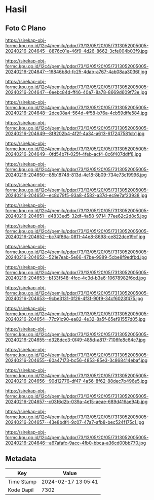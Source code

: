 # Hasil

## Foto C Plano

https://sirekap-obj-formc.kpu.go.id/12c4/pemilu/pdpr/73/13/05/20/05/7313052005005-20240216-204645--8876c01e-46f9-4d26-8662-3cfe004b03f9.jpg

https://sirekap-obj-formc.kpu.go.id/12c4/pemilu/pdpr/73/13/05/20/05/7313052005005-20240216-204647--16846b8d-fc25-4dab-a767-4ab08aa3036f.jpg

https://sirekap-obj-formc.kpu.go.id/12c4/pemilu/pdpr/73/13/05/20/05/7313052005005-20240216-204647--6eebc84d-ff46-40a7-8a78-8669d609f73e.jpg

https://sirekap-obj-formc.kpu.go.id/12c4/pemilu/pdpr/73/13/05/20/05/7313052005005-20240216-204648--2dce08a4-564d-4f58-b76a-4cb59dffe584.jpg

https://sirekap-obj-formc.kpu.go.id/12c4/pemilu/pdpr/73/13/05/20/05/7313052005005-20240216-204649--8f8202b4-4f2f-4a34-a613-617247581cb1.jpg

https://sirekap-obj-formc.kpu.go.id/12c4/pemilu/pdpr/73/13/05/20/05/7313052005005-20240216-204649--0fd54b7f-025f-4feb-acf4-8c6f407ddff8.jpg

https://sirekap-obj-formc.kpu.go.id/12c4/pemilu/pdpr/73/13/05/20/05/7313052005005-20240216-204650--85b18748-813d-4e18-8b09-734e73c19996.jpg

https://sirekap-obj-formc.kpu.go.id/12c4/pemilu/pdpr/73/13/05/20/05/7313052005005-20240216-204650--ec8d79f5-93a8-4582-a37d-ec9e7af23938.jpg

https://sirekap-obj-formc.kpu.go.id/12c4/pemilu/pdpr/73/13/05/20/05/7313052005005-20240216-204651--d4833ed5-32df-4a58-9714-77ee62c2d8c5.jpg

https://sirekap-obj-formc.kpu.go.id/12c4/pemilu/pdpr/73/13/05/20/05/7313052005005-20240216-204652--bc74f86a-0811-44e8-8698-ce822dce19cf.jpg

https://sirekap-obj-formc.kpu.go.id/12c4/pemilu/pdpr/73/13/05/20/05/7313052005005-20240216-204652--521e7eab-5e66-47be-9989-5cbe8f9edfbd.jpg

https://sirekap-obj-formc.kpu.go.id/12c4/pemilu/pdpr/73/13/05/20/05/7313052005005-20240216-204653--b133f548-4fcc-4c3d-b3a6-10678982f6cd.jpg

https://sirekap-obj-formc.kpu.go.id/12c4/pemilu/pdpr/73/13/05/20/05/7313052005005-20240216-204653--9cbe3131-0f26-4f3f-90f9-34cf6023f475.jpg

https://sirekap-obj-formc.kpu.go.id/12c4/pemilu/pdpr/73/13/05/20/05/7313052005005-20240216-204654--77c91c90-ea82-4e32-8a5f-65ef91557d05.jpg

https://sirekap-obj-formc.kpu.go.id/12c4/pemilu/pdpr/73/13/05/20/05/7313052005005-20240216-204655--d328dcc3-0f49-485d-a817-7106fe8c64c7.jpg

https://sirekap-obj-formc.kpu.go.id/12c4/pemilu/pdpr/73/13/05/20/05/7313052005005-20240216-204655--60a47173-bc56-4853-85e3-3c868414ebaf.jpg

https://sirekap-obj-formc.kpu.go.id/12c4/pemilu/pdpr/73/13/05/20/05/7313052005005-20240216-204656--90d12776-df47-4a56-8f62-88dec7b496e5.jpg

https://sirekap-obj-formc.kpu.go.id/12c4/pemilu/pdpr/73/13/05/20/05/7313052005005-20240216-204657--c03f6d2b-039a-4e15-aeae-689d416ae94b.jpg

https://sirekap-obj-formc.kpu.go.id/12c4/pemilu/pdpr/73/13/05/20/05/7313052005005-20240216-204657--43e8bdf4-9c07-47a7-afb8-bec524f175c1.jpg

https://sirekap-obj-formc.kpu.go.id/12c4/pemilu/pdpr/73/13/05/20/05/7313052005005-20240216-204646--a67afafc-9acc-4fb0-bbca-a36cd00bb770.jpg


## Metadata

| Key        | Value               |
| ---------- | ------------------- |
| Time Stamp | 2024-02-17 13:05:41 |
| Kode Dapil | 7302                |



